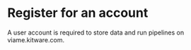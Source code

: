# Register for an account

A user account is required to store data and run pipelines on viame.kitware.com.
